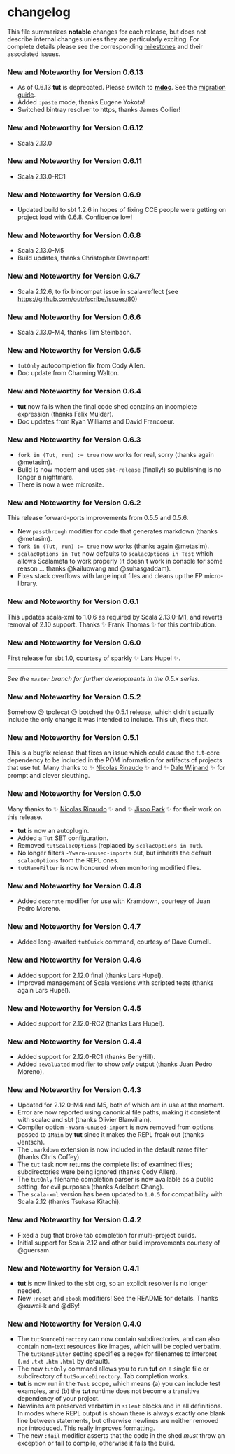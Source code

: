 # changelog

This file summarizes **notable** changes for each release, but does not describe internal changes unless they are particularly exciting. For complete details please see the corresponding [milestones](https://github.com/tpolecat/tut/milestones?state=closed) and their associated issues.

### <a name="0.6.13"></a>New and Noteworthy for Version 0.6.13

- As of 0.6.13 **tut** is deprecated. Please switch to [**mdoc**](https://scalameta.org/mdoc/). See the [migration guide](https://scalameta.org/mdoc/docs/tut.html).
- Added `:paste` mode, thanks Eugene Yokota!
- Switched bintray resolver to https, thanks James Collier!

### <a name="0.6.12"></a>New and Noteworthy for Version 0.6.12

- Scala 2.13.0

### <a name="0.6.11"></a>New and Noteworthy for Version 0.6.11

- Scala 2.13.0-RC1

### <a name="0.6.9"></a>New and Noteworthy for Version 0.6.9

- Updated build to sbt 1.2.6 in hopes of fixing CCE people were getting on project load with 0.6.8. Confidence low!

### <a name="0.6.8"></a>New and Noteworthy for Version 0.6.8

- Scala 2.13.0-M5
- Build updates, thanks Christopher Davenport!

### <a name="0.6.7"></a>New and Noteworthy for Version 0.6.7

- Scala 2.12.6, to fix bincompat issue in scala-reflect (see https://github.com/outr/scribe/issues/80)

### <a name="0.6.6"></a>New and Noteworthy for Version 0.6.6

- Scala 2.13.0-M4, thanks Tim Steinbach.

### <a name="0.6.5"></a>New and Noteworthy for Version 0.6.5

- `tutOnly` autocompletion fix from Cody Allen.
- Doc update from Channing Walton.

### <a name="0.6.4"></a>New and Noteworthy for Version 0.6.4

- **tut** now fails when the final code shed contains an incomplete expression (thanks Felix Mulder).
- Doc updates from Ryan Williams and David Francoeur.

### <a name="0.6.3"></a>New and Noteworthy for Version 0.6.3

- `fork in (Tut, run) := true` now works for real, sorry (thanks again @metasim).
- Build is now modern and uses `sbt-release` (finally!) so publishing is no longer a nightmare.
- There is now a wee microsite.

### <a name="0.6.2"></a>New and Noteworthy for Version 0.6.2

This release forward-ports improvements from 0.5.5 and 0.5.6.

- New `passthrough` modifier for code that generates markdown (thanks @metasim).
- `fork in (Tut, run) := true` now works (thanks again @metasim).
- `scalacOptions in Tut` now defaults to `scalacOptions in Test` which allows Scalameta to work properly (it doesn't work in console for some reason ... thanks @kailuowang and @suhasgaddam).
- Fixes stack overflows with large input files and cleans up the FP micro-library.

### <a name="0.6.1"></a>New and Noteworthy for Version 0.6.1

This updates scala-xml to 1.0.6 as required by Scala 2.13.0-M1, and reverts removal of 2.10 support. Thanks :sparkles: Frank Thomas :sparkles: for this contribution.

### <a name="0.6.0"></a>New and Noteworthy for Version 0.6.0

First release for sbt 1.0, courtesy of sparkly :sparkles: Lars Hupel :sparkles:.

------

*See the `master` branch for further developments in the 0.5.x series.*

### <a name="0.5.2"></a>New and Noteworthy for Version 0.5.2

Somehow :confused: tpolecat :confused: botched the 0.5.1 release, which didn't actually include the only change it was intended to include. This uh, fixes that.

### <a name="0.5.1"></a>New and Noteworthy for Version 0.5.1

This is a bugfix release that fixes an issue which could cause the tut-core dependency to be included in the POM information for artifacts of projects that use tut. Many thanks to :sparkles: [Nicolas Rinaudo](https://github.com/nrinaudo) :sparkles: and :sparkles: [Dale Wijnand](https://github.com/dwijnand) :sparkles: for prompt and clever sleuthing.

### <a name="0.5.0"></a>New and Noteworthy for Version 0.5.0

Many thanks to :sparkles: [Nicolas Rinaudo](https://github.com/nrinaudo) :sparkles: and :sparkles: [Jisoo Park](https://github.com/guersam) :sparkles: for their work on this release.

- **tut** is now an autoplugin.
- Added a `Tut` SBT configuration.
- Removed `tutScalacOptions` (replaced by `scalacOptions in Tut`).
- No longer filters `-Ywarn-unused-imports` out, but inherits the default `scalacOptions` from the REPL ones.
- `tutNameFilter` is now honoured when monitoring modified files.

### <a name="0.4.8"></a>New and Noteworthy for Version 0.4.8

- Added `decorate` modifier for use with Kramdown, courtesy of Juan Pedro Moreno.

### <a name="0.4.7"></a>New and Noteworthy for Version 0.4.7

- Added long-awaited `tutQuick` command, courtesy of Dave Gurnell.

### <a name="0.4.6"></a>New and Noteworthy for Version 0.4.6

- Added support for 2.12.0 final (thanks Lars Hupel).
- Improved management of Scala versions with scripted tests (thanks again Lars Hupel).

### <a name="0.4.5"></a>New and Noteworthy for Version 0.4.5

- Added support for 2.12.0-RC2 (thanks Lars Hupel).

### <a name="0.4.4"></a>New and Noteworthy for Version 0.4.4

- Added support for 2.12.0-RC1 (thanks BenyHill).
- Added `:evaluated` modifier to show *only* output (thanks Juan Pedro Moreno).

### <a name="0.4.3"></a>New and Noteworthy for Version 0.4.3

- Updated for 2.12.0-M4 and M5, both of which are in use at the moment.
- Error are now reported using canonical file paths, making it consistent with scalac and sbt (thanks Olivier Blanvillain).
- Compiler option `-Ywarn-unused-import` is now removed from options passed to `IMain` by **tut** since it makes the REPL freak out (thanks Jentsch).
- The `.markdown` extension is now included in the default name filter (thanks Chris Coffey).
- The `tut` task now returns the complete list of examined files; subdirectories were being ignored (thanks Cody Allen).
- The `tutOnly` filename completion parser is now available as a public setting, for evil purposes (thanks Adelbert Chang).
- The `scala-xml` version has been updated to `1.0.5` for compatibility with Scala 2.12 (thanks Tsukasa Kitachi).

### <a name="0.4.2"></a>New and Noteworthy for Version 0.4.2

- Fixed a bug that broke tab completion for multi-project builds.
- Initial support for Scala 2.12 and other build improvements courtesy of @guersam.

### <a name="0.4.1"></a>New and Noteworthy for Version 0.4.1

- **tut** is now linked to the sbt org, so an explicit resolver is no longer needed.
- New `:reset` and `:book` modifiers! See the README for details. Thanks @xuwei-k and @d6y!

### <a name="0.4.0"></a>New and Noteworthy for Version 0.4.0

- The `tutSourceDirectory` can now contain subdirectories, and can also contain non-text resources like images, which will be copied verbatim. The `tutNameFilter` setting specifies a regex for filenames to interpret (`.md` `.txt` `.htm` `.html` by default).
- The new `tutOnly` command allows you to run **tut** on a single file or subdirectory of `tutSourceDirectory`. Tab completion works.
- **tut** is now run in the `Test` scope, which means (a) you can include test examples, and (b) the **tut** runtime does not become a transitive dependency of your project.
- Newlines are preserved verbatim in `silent` blocks and in all definitions. In modes where REPL output is shown there is always exactly one blank line between statements, but otherwise newlines are neither removed nor introduced. This really improves formatting.
- The new `:fail` modifier asserts that the code in the shed *must* throw an exception or fail to compile, otherwise it fails the build.

